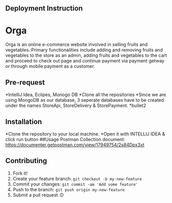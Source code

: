 ## Deployment Instruction


# Orga
Orga is an online e-commerce website involved in selling fruits and vegetables. Primary functionalities include adding and removing fruits and vegetables to the store as an admin, adding fruits and vegetables to the cart and proceed to check out page and continue payment via payment getway or through mobile payment as a customer.
## Pre-request
*IntelliJ Idea, Eclipes, Monogo DB
*Clone all the repositories
*Since we are using MongoDB as our database, 3 seperate databases have to be created under the names StoreApi, StoreDelivery & StorePayment.
*bullet2
## Installation
*Clone the repository to your local machine.
*Open it with INTELLIJ IDEA & click run button
##Usage
Postman Collection document: https://documenter.getpostman.com/view/17949754/2s84Dpx3xt


## Contributing
1. Fork it!
2. Create your feature branch: `git checkout -b my-new-feature`
3. Commit your changes: `git commit -am 'Add some feature'`
4. Push to the branch: `git push origin my-new-feature`
5. Submit a pull request :D



